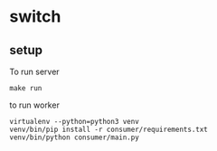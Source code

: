 # switch

## setup

To run server

```shell
make run
```

to run worker

```shell
virtualenv --python=python3 venv
venv/bin/pip install -r consumer/requirements.txt
venv/bin/python consumer/main.py
```
